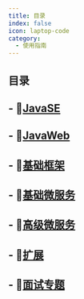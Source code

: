 ```yaml
---
title: 目录
index: false
icon: laptop-code
category:
  - 使用指南
---
```


## 目录

## - 🍐[JavaSE](./JavaSE/)

## - 🎁[JavaWeb](./JavaWeb/)

## - 🍺[基础框架](./基础框架/)

## - 🍊[基础微服务](./基础微服务/)

## - 🍊[高级微服务](./高级微服务/)

## - 🍊[扩展](./必回工具/)

## - 🍊[面试专题](./面试专题/)
